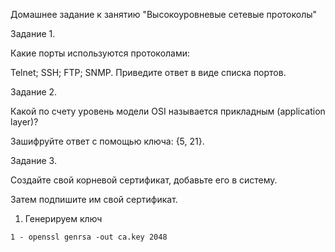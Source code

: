 Домашнее задание к занятию "Высокоуровневые сетевые протоколы"

Задание 1.

Какие порты используются протоколами:

Telnet;
SSH;
FTP;
SNMP.
Приведите ответ в виде списка портов.

Задание 2.

Какой по счету уровень модели OSI называется прикладным (application layer)?

Зашифруйте ответ с помощью ключа: {5, 21}.

Задание 3.

Создайте свой корневой сертификат, добавьте его в систему.

Затем подпишите им свой сертификат.

1. Генерируем ключ

```
1 - openssl genrsa -out ca.key 2048
```


